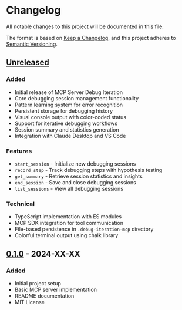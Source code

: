 # Changelog

All notable changes to this project will be documented in this file.

The format is based on [Keep a Changelog](https://keepachangelog.com/en/1.1.0/),
and this project adheres to [Semantic Versioning](https://semver.org/spec/v2.0.0.html).

## [Unreleased]

### Added
- Initial release of MCP Server Debug Iteration
- Core debugging session management functionality
- Pattern learning system for error recognition
- Persistent storage for debugging history
- Visual console output with color-coded status
- Support for iterative debugging workflows
- Session summary and statistics generation
- Integration with Claude Desktop and VS Code

### Features
- `start_session` - Initialize new debugging sessions
- `record_step` - Track debugging steps with hypothesis testing
- `get_summary` - Retrieve session statistics and insights
- `end_session` - Save and close debugging sessions
- `list_sessions` - View all debugging sessions

### Technical
- TypeScript implementation with ES modules
- MCP SDK integration for tool communication
- File-based persistence in `.debug-iteration-mcp` directory
- Colorful terminal output using chalk library

## [0.1.0] - 2024-XX-XX

### Added
- Initial project setup
- Basic MCP server implementation
- README documentation
- MIT License

[Unreleased]: https://github.com/yourusername/mcp-server-debug-iteration/compare/v0.1.0...HEAD
[0.1.0]: https://github.com/yourusername/mcp-server-debug-iteration/releases/tag/v0.1.0